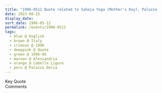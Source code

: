 ```yaml
---
title: "1996-0512 Quote related to Sahaja Yoga (Mother's Day), Palazzo Doria, Cabella Ligure, Alessandria, Italy"
date: 2023-08-15
display_date: 
sort_date: 1996-05-12
permalink: /events/1996-0512
tags:
  - blue @ English
  - brown @ Italy
  - crimson @ 1996
  - deeppink @ Quote
  - green @ 1996-05
  - maroon @ Alessandria
  - orange @ Cabella Ligure
  - peru @ Palazzo Doria
---
```


<wave-list>
  <list-title color="green" width="75">Key Quote</list-title>
  <list-item color="BlanchedAlmond"  width="200"></list-item>
  <list-item color="Lavender"></list-item>
  <list-item color="BlanchedAlmond"></list-item>
</wave-list>

<br>

<wave-list>
  <list-title color="green" width="75">Comments</list-title>
  <list-item color="BlanchedAlmond"  width="200"></list-item>
  <list-item color="Lavender"></list-item>
  <list-item color="BlanchedAlmond"></list-item>
</wave-list>